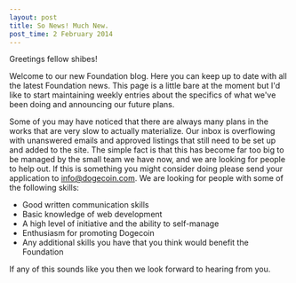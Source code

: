 ```yaml
---
layout: post
title: So News! Much New.
post_time: 2 February 2014
---
```


Greetings fellow shibes!  
  
Welcome to our new Foundation blog. Here you can keep up to date with all the latest Foundation news. This page is a little bare at the moment but I'd like to start maintaining weekly entries about the specifics of what we've been doing and announcing our future plans.  
  
Some of you may have noticed that there are always many plans in the works that are very slow to actually materialize. Our inbox is overflowing with unanswered emails and approved listings that still need to be set up and added to the site. The simple fact is that this has become far too big to be managed by the small team we have now, and we are looking for people to help out. If this is something you might consider doing please send your application to info@dogecoin.com. We are looking for people with some of the following skills:  
* Good written communication skills
* Basic knowledge of web development
* A high level of initiative and the ability to self-manage
* Enthusiasm for promoting Dogecoin
* Any additional skills you have that you think would benefit the Foundation

If any of this sounds like you then we look forward to hearing from you.